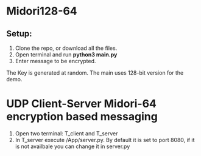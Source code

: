 # Midori128-64

## Setup:
1. Clone the repo, or download all the files.
2. Open terminal and run **python3 main.py**
3. Enter message to be encrypted.

The Key is generated at random. The main uses 128-bit version for the demo.

# UDP Client-Server Midori-64 encryption based messaging
1. Open two terminal: T_client and T_server
2. In T_server execute /App/server.py. By default it is set to port 8080, if it is not availbale you can change it in server.py
